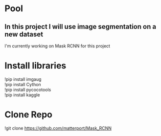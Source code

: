 # Pool

## In this project I will use image segmentation on a new dataset
  
  
I'm currently working on Mask RCNN for this project


# Install libraries
!pip install imgaug  
!pip install Cython  
!pip install pycocotools  
!pip install kaggle  

# Clone Repo
!git clone https://github.com/matterport/Mask_RCNN
